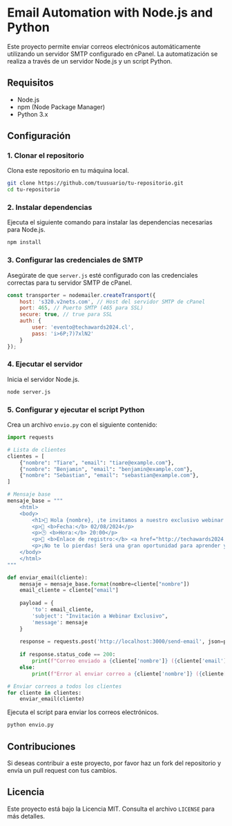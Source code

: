 # Email Automation with Node.js and Python

Este proyecto permite enviar correos electrónicos automáticamente utilizando un servidor SMTP configurado en cPanel. La automatización se realiza a través de un servidor Node.js y un script Python.

## Requisitos

- Node.js
- npm (Node Package Manager)
- Python 3.x

## Configuración

### 1. Clonar el repositorio

Clona este repositorio en tu máquina local.

```bash
git clone https://github.com/tuusuario/tu-repositorio.git
cd tu-repositorio
```

### 2. Instalar dependencias

Ejecuta el siguiente comando para instalar las dependencias necesarias para Node.js.

```bash
npm install
```

### 3. Configurar las credenciales de SMTP

Asegúrate de que `server.js` esté configurado con las credenciales correctas para tu servidor SMTP de cPanel.

```javascript
const transporter = nodemailer.createTransport({
    host: 's320.v2nets.com', // Host del servidor SMTP de cPanel
    port: 465, // Puerto SMTP (465 para SSL)
    secure: true, // true para SSL
    auth: {
        user: 'evento@techawards2024.cl',
        pass: 'i>6P;7)7xlN2'
    }
});
```

### 4. Ejecutar el servidor

Inicia el servidor Node.js.

```bash
node server.js
```

### 5. Configurar y ejecutar el script Python

Crea un archivo `envio.py` con el siguiente contenido:

```python
import requests

# Lista de clientes
clientes = [
    {"nombre": "Tiare", "email": "tiare@example.com"},
    {"nombre": "Benjamin", "email": "benjamin@example.com"},
    {"nombre": "Sebastian", "email": "sebastian@example.com"},
]

# Mensaje base
mensaje_base = """
    <html>
    <body>
        <h1>🌟 Hola {nombre}, ¡te invitamos a nuestro exclusivo webinar! 🌟</h1>
        <p>📅 <b>Fecha:</b> 02/08/2024</p>
        <p>🕒 <b>Hora:</b> 20:00</p>
        <p>🔗 <b>Enlace de registro:</b> <a href="http://techawards2024.cl/">http://techawards2024.cl/</a></p>
        <p>¡No te lo pierdas! Será una gran oportunidad para aprender y conectar. 🎓🚀</p>
    </body>
    </html>
"""

def enviar_email(cliente):
    mensaje = mensaje_base.format(nombre=cliente["nombre"])
    email_cliente = cliente["email"]
    
    payload = {
        'to': email_cliente,
        'subject': "Invitación a Webinar Exclusivo",
        'message': mensaje
    }
    
    response = requests.post('http://localhost:3000/send-email', json=payload)
    
    if response.status_code == 200:
        print(f"Correo enviado a {cliente['nombre']} ({cliente['email']})")
    else:
        print(f"Error al enviar correo a {cliente['nombre']} ({cliente['email']}): {response.text}")

# Enviar correos a todos los clientes
for cliente in clientes:
    enviar_email(cliente)
```

Ejecuta el script para enviar los correos electrónicos.

```bash
python envio.py
```

## Contribuciones

Si deseas contribuir a este proyecto, por favor haz un fork del repositorio y envía un pull request con tus cambios.

## Licencia

Este proyecto está bajo la Licencia MIT. Consulta el archivo `LICENSE` para más detalles.
